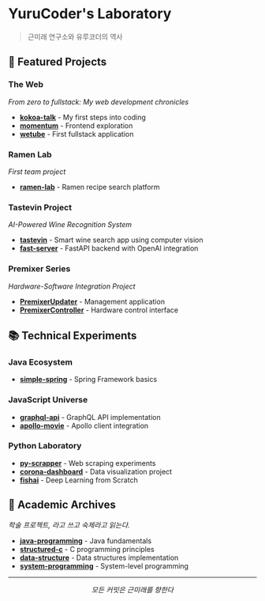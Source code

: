 # YuruCoder's Laboratory

> 근미래 연구소와 유루코더의 역사

## 🚀 Featured Projects

### The Web

_From zero to fullstack: My web development chronicles_

- [**kokoa-talk**](https://github.com/YuruCoder/kokoa-talk) - My first steps into coding
- [**momentum**](https://github.com/YuruCoder/momentum) - Frontend exploration
- [**wetube**](https://github.com/YuruCoder/wetube) - First fullstack application

### Ramen Lab

_First team project_

- [**ramen-lab**](https://github.com/YuruCoder/ramen-lab) - Ramen recipe search platform

### Tastevin Project

_AI-Powered Wine Recognition System_

- [**tastevin**](https://github.com/YuruCoder/tastevin) - Smart wine search app using computer vision
- [**fast-server**](https://github.com/YuruCoder/fast-server) - FastAPI backend with OpenAI integration

### Premixer Series

_Hardware-Software Integration Project_

- [**PremixerUpdater**](https://github.com/YuruCoder/PremixerUpdater) - Management application
- [**PremixerController**](https://github.com/YuruCoder/PremixerController) - Hardware control interface

## 📚 Technical Experiments

### Java Ecosystem

- [**simple-spring**](https://github.com/YuruCoder/simple-spring) - Spring Framework basics

### JavaScript Universe

- [**graphql-api**](https://github.com/YuruCoder/graphql-api) - GraphQL API implementation
- [**apollo-movie**](https://github.com/YuruCoder/apollo-movie) - Apollo client integration

### Python Laboratory

- [**py-scrapper**](https://github.com/YuruCoder/py-scrapper) - Web scraping experiments
- [**corona-dashboard**](https://github.com/YuruCoder/corona-dashboard) - Data visualization project
- [**fishai**](https://github.com/YuruCoder/fishai) - Deep Learning from Scratch

## 📖 Academic Archives

_학술 프로젝트, 라고 쓰고 숙제라고 읽는다._

- [**java-programming**](https://github.com/YuruCoder/java-programming) - Java fundamentals
- [**structured-c**](https://github.com/YuruCoder/structured-c) - C programming principles
- [**data-structure**](https://github.com/YuruCoder/data-structure) - Data structures implementation
- [**system-programming**](https://github.com/YuruCoder/system-programming) - System-level programming

---

<div align="center">
    <i>모든 커밋은 근미래를 향한다</i>
</div>
